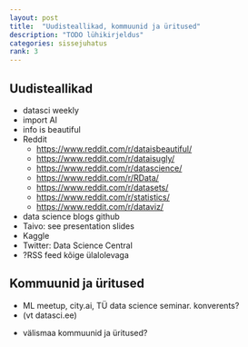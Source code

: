 ```yaml
---
layout: post
title:  "Uudisteallikad, kommuunid ja üritused"
description: "TODO lühikirjeldus"
categories: sissejuhatus
rank: 3
---
```


## Uudisteallikad

* datasci weekly
* import AI
* info is beautiful
* Reddit
	* https://www.reddit.com/r/dataisbeautiful/
	* https://www.reddit.com/r/dataisugly/
	* https://www.reddit.com/r/datascience/
	* https://www.reddit.com/r/RData/
	* https://www.reddit.com/r/datasets/
	* https://www.reddit.com/r/statistics/
	* https://www.reddit.com/r/dataviz/
* data science blogs github
* Taivo: see presentation slides
* Kaggle
* Twitter: Data Science Central
* ?RSS feed kõige ülalolevaga


## Kommuunid ja üritused

* ML meetup, city.ai, TÜ data science seminar. konverents?
* (vt datasci.ee)


+ välismaa kommuunid ja üritused?
